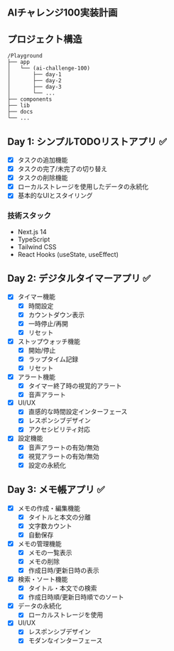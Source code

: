 ## AIチャレンジ100実装計画

## プロジェクト構造
```
/Playground
├── app
│   └── (ai-challenge-100)
│       ├── day-1
│       ├── day-2
│       ├── day-3
│       └── ...
├── components
├── lib
├── docs
└── ...
```

## Day 1: シンプルTODOリストアプリ ✅
- [x] タスクの追加機能
- [x] タスクの完了/未完了の切り替え
- [x] タスクの削除機能
- [x] ローカルストレージを使用したデータの永続化
- [x] 基本的なUIとスタイリング

### 技術スタック
- Next.js 14
- TypeScript
- Tailwind CSS
- React Hooks (useState, useEffect)

## Day 2: デジタルタイマーアプリ ✅
- [x] タイマー機能
  - [x] 時間設定
  - [x] カウントダウン表示
  - [x] 一時停止/再開
  - [x] リセット
- [x] ストップウォッチ機能
  - [x] 開始/停止
  - [x] ラップタイム記録
  - [x] リセット
- [x] アラート機能
  - [x] タイマー終了時の視覚的アラート
  - [x] 音声アラート
- [x] UI/UX
  - [x] 直感的な時間設定インターフェース
  - [x] レスポンシブデザイン
  - [x] アクセシビリティ対応
- [x] 設定機能
  - [x] 音声アラートの有効/無効
  - [x] 視覚アラートの有効/無効
  - [x] 設定の永続化

## Day 3: メモ帳アプリ ✅
- [x] メモの作成・編集機能
  - [x] タイトルと本文の分離
  - [x] 文字数カウント
  - [x] 自動保存
- [x] メモの管理機能
  - [x] メモの一覧表示
  - [x] メモの削除
  - [x] 作成日時/更新日時の表示
- [x] 検索・ソート機能
  - [x] タイトル・本文での検索
  - [x] 作成日時順/更新日時順でのソート
- [x] データの永続化
  - [x] ローカルストレージを使用
- [x] UI/UX
  - [x] レスポンシブデザイン
  - [x] モダンなインターフェース
